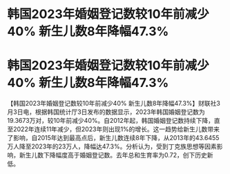 # 韩国2023年婚姻登记数较10年前减少40% 新生儿数8年降幅47.3%

# 韩国2023年婚姻登记数较10年前减少40% 新生儿数8年降幅47.3%

【韩国2023年婚姻登记数较10年前减少40%
新生儿数8年降幅47.3%】财联社3月3日电，根据韩国统计厅3日发布的数据显示，2023年韩国婚姻登记数为19.3673万对，较10年前减少40%。自2012年起，韩国婚姻登记数持续下降，直至2022年连续11年减少，但2023年则出现1%的增长。这一趋势给新生儿数带来了影响，自2015年达到最高点后，新生儿数连续8年下降，从2013年的43.6455万人降至2023年的23万人，降幅达47.3%。分析认为，受到丁克族思想等因素影响，新生儿数下降幅度高于婚姻登记数。去年总和生育率为0.72，创下历史新低。

